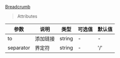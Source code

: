 
<a href="./example/breadcrumb.html">
    Breadcrumb
</a>

> Attributes

参数 | 说明 | 类型 | 可选值 | 默认值
---|---|---|---|---
to | 添加链接 | string | - | -
separator | 界定符 | string | - | '/'
